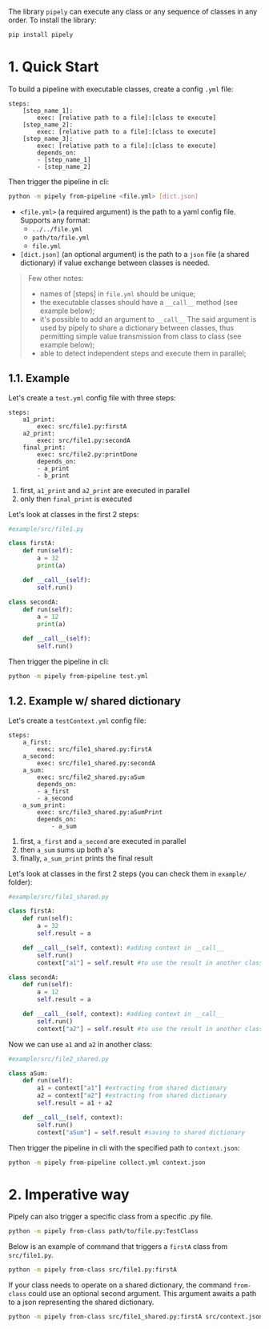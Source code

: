 The library `pipely` can execute any class or any sequence of classes in any order. 
To install the library:
```bash
pip install pipely
```

# 1. Quick Start

To build a pipeline with executable classes, create a config `.yml` file:

```text
steps:
    [step_name_1]:
        exec: [relative path to a file]:[class to execute]
    [step_name_2]:
        exec: [relative path to a file]:[class to execute]
    [step_name_3]:
        exec: [relative path to a file]:[class to execute]
        depends_on:
        - [step_name_1]
        - [step_name_2]
```
Then trigger the pipeline in cli:

```bash
python -m pipely from-pipeline <file.yml> [dict.json]
```

- `<file.yml>` (a required argument) is the path to a yaml config file. Supports any format:
   - `../../file.yml`
   - `path/to/file.yml`
   - `file.yml`
- `[dict.json]` (an optional argument) is the path to a `json` file (a shared dictionary) if value exchange between classes is needed.

> Few other notes: 
> - names of [steps] in `file.yml` should be unique;
> - the executable classes should have a ``__call__`` method (see example below);
> - it's possible to add an argument to ``__call__`` The said argument is used by pipely to share a dictionary between classes, thus permitting simple value transmission from class to class (see example below);
> - able to detect independent steps and execute them in parallel;

## 1.1. Example

Let's create a `test.yml` config file with three steps:

```text
steps:
    a1_print:
        exec: src/file1.py:firstA
    a2_print:
        exec: src/file1.py:secondA
    final_print:
        exec: src/file2.py:printDone
        depends_on:
        - a_print
        - b_print
```

1. first, `a1_print` and `a2_print` are executed in parallel
2. only then `final_print` is executed

Let's look at classes in the first 2 steps:

```python
#example/src/file1.py

class firstA:
    def run(self):
        a = 32
        print(a)

    def __call__(self):
        self.run()

class secondA:
    def run(self):
        a = 12
        print(a)

    def __call__(self):
        self.run()
```

Then trigger the pipeline in cli:
```bash
python -m pipely from-pipeline test.yml
```


## 1.2. Example w/ shared dictionary

Let's create a `testContext.yml` config file:

```text
steps:
    a_first:
        exec: src/file1_shared.py:firstA
    a_second:
        exec: src/file1_shared.py:secondA
    a_sum:
        exec: src/file2_shared.py:aSum
        depends_on:
        - a_first
        - a_second
    a_sum_print:
        exec: src/file3_shared.py:aSumPrint
        depends_on:
            - a_sum
```

1. first, `a_first` and `a_second` are executed in parallel
2. then `a_sum` sums up both a's
3. finally, `a_sum_print` prints the final result

Let's look at classes in the first 2 steps (you can check them in `example/` folder):

```python
#example/src/file1_shared.py

class firstA:
    def run(self):
        a = 32
        self.result = a

    def __call__(self, context): #adding context in __call__
        self.run()
        context["a1"] = self.result #to use the result in another class

class secondA:
    def run(self):
        a = 12
        self.result = a

    def __call__(self, context): #adding context in __call__
        self.run()
        context["a2"] = self.result #to use the result in another class
```
Now we can use `a1` and `a2` in another class: 

```python
#example/src/file2_shared.py

class aSum:
    def run(self):
        a1 = context["a1"] #extracting from shared dictionary
        a2 = context["a2"] #extracting from shared dictionary
        self.result = a1 + a2

    def __call__(self, context):
        self.run()
        context["aSum"] = self.result #saving to shared dictionary

```

Then trigger the pipeline in cli with the specified path to `context.json`:

```bash
python -m pipely from-pipeline collect.yml context.json
```

# 2. Imperative way
Pipely can also trigger a specific class from a specific .py file.

```bash
python -m pipely from-class path/to/file.py:TestClass
```

Below is an example of command that triggers a `firstA` class from `src/file1.py`.

```bash
python -m pipely from-class src/file1.py:firstA
```

If your class needs to operate on a shared dictionary, the command `from-class` could use an optional second argument. This argument awaits a path to a json representing the shared dictionary.

```bash
python -m pipely from-class src/file1_shared.py:firstA src/context.json
```
